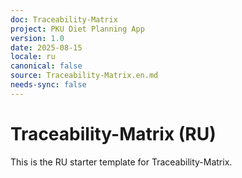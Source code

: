 ```yaml
---
doc: Traceability-Matrix
project: PKU Diet Planning App
version: 1.0
date: 2025-08-15
locale: ru
canonical: false
source: Traceability-Matrix.en.md
needs-sync: false
---
```


# Traceability-Matrix (RU)

This is the RU starter template for Traceability-Matrix.
